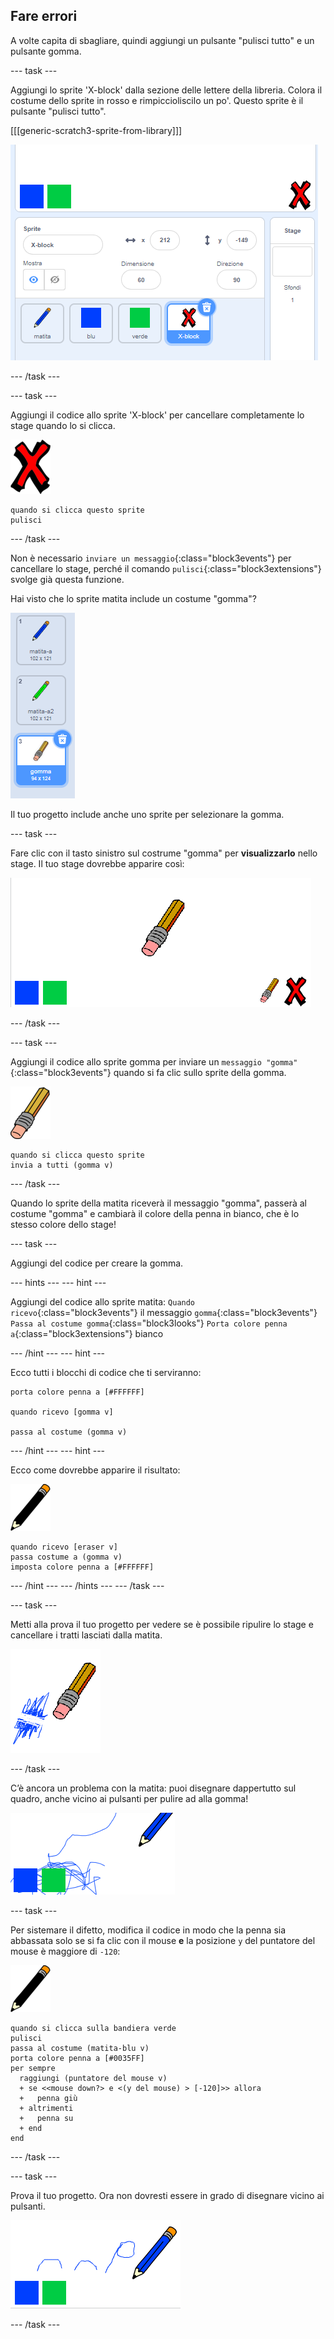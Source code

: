 ## Fare errori

A volte capita di sbagliare, quindi aggiungi un pulsante "pulisci tutto" e un pulsante gomma.

\--- task \---

Aggiungi lo sprite 'X-block' dalla sezione delle lettere della libreria. Colora il costume dello sprite in rosso e rimpiccioliscilo un po'. Questo sprite è il pulsante "pulisci tutto".

[[[generic-scratch3-sprite-from-library]]]

![screenshot](images/paint-x.png)

\--- /task \---

\--- task \---

Aggiungi il codice allo sprite 'X-block' per cancellare completamente lo stage quando lo si clicca.

![croce](images/cross.png)

```blocks3
quando si clicca questo sprite
pulisci
```

\--- /task \---

Non è necessario `inviare un messaggio`{:class="block3events"} per cancellare lo stage, perché il comando `pulisci`{:class="block3extensions"} svolge già questa funzione.

Hai visto che lo sprite matita include un costume "gomma"?

![screenshot](images/paint-eraser-costume.png)

Il tuo progetto include anche uno sprite per selezionare la gomma.

\--- task \---

Fare clic con il tasto sinistro sul costrume "gomma" per **visualizzarlo** nello stage. Il tuo stage dovrebbe apparire così:

![screenshot](images/paint-eraser-stage.png)

\--- /task \---

\--- task \---

Aggiungi il codice allo sprite gomma per inviare un `messaggio "gomma"`{:class="block3events"} quando si fa clic sullo sprite della gomma.

![gomma per cancellare](images/eraser.png)

```blocks3
quando si clicca questo sprite
invia a tutti (gomma v)
```

\--- /task \---

Quando lo sprite della matita riceverà il messaggio "gomma", passerà al costume "gomma" e cambiarà il colore della penna in bianco, che è lo stesso colore dello stage!

\--- task \---

Aggiungi del codice per creare la gomma.

\--- hints \--- \--- hint \---

Aggiungi del codice allo sprite matita: `Quando ricevo`{:class="block3events"} il messaggio `gomma`{:class="block3events"} `Passa al costume gomma`{:class="block3looks"} `Porta colore penna a`{:class="block3extensions"} bianco

\--- /hint \--- \--- hint \---

Ecco tutti i blocchi di codice che ti serviranno:

```blocks3
porta colore penna a [#FFFFFF]

quando ricevo [gomma v]

passa al costume (gomma v)
```

\--- /hint \--- \--- hint \---

Ecco come dovrebbe apparire il risultato:

![matita](images/pencil.png)

```blocks3
quando ricevo [eraser v]
passa costume a (gomma v)
imposta colore penna a [#FFFFFF]
```

\--- /hint \--- \--- /hints \--- \--- /task \---

\--- task \---

Metti alla prova il tuo progetto per vedere se è possibile ripulire lo stage e cancellare i tratti lasciati dalla matita.

![schermata](images/paint-erase-test.png)

\--- /task \---

C’è ancora un problema con la matita: puoi disegnare dappertutto sul quadro, anche vicino ai pulsanti per pulire ad alla gomma!

![screenshot](images/paint-draw-problem.png)

\--- task \---

Per sistemare il difetto, modifica il codice in modo che la penna sia abbassata solo se si fa clic con il mouse **e** la posizione `y` del puntatore del mouse è maggiore di `-120`:

![matita](images/pencil.png)

```blocks3
quando si clicca sulla bandiera verde
pulisci
passa al costume (matita-blu v)
porta colore penna a [#0035FF]
per sempre 
  raggiungi (puntatore del mouse v)
  + se <<mouse down?> e <(y del mouse) > [-120]>> allora 
  +   penna giù
  + altrimenti 
  +   penna su
  + end
end
```

\--- /task \---

\--- task \---

Prova il tuo progetto. Ora non dovresti essere in grado di disegnare vicino ai pulsanti.

![screenshot](images/paint-fixed.png)

\--- /task \---